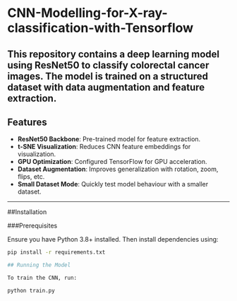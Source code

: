 # CNN-Modelling-for-X-ray-classification-with-Tensorflow

This repository contains a deep learning model using **ResNet50** to classify colorectal cancer images. The model is trained on a structured dataset with **data augmentation** and **feature extraction**.
---
## Features
- **ResNet50 Backbone**: Pre-trained model for feature extraction.
- **t-SNE Visualization**: Reduces CNN feature embeddings for visualization.
- **GPU Optimization**: Configured TensorFlow for GPU acceleration.
- **Dataset Augmentation**: Improves generalization with rotation, zoom, flips, etc.
- **Small Dataset Mode**: Quickly test model behaviour with a smaller dataset.
---

##Installation

###Prerequisites

Ensure you have Python 3.8+ installed. Then install dependencies using:

```bash
pip install -r requirements.txt

## Running the Model

To train the CNN, run:

python train.py
